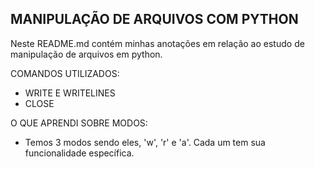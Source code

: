 MANIPULAÇÃO DE ARQUIVOS COM PYTHON
----
Neste README.md contém minhas anotações em relação ao estudo de manipulação de arquivos em python.

COMANDOS UTILIZADOS:
- WRITE E WRITELINES
- CLOSE

O QUE APRENDI SOBRE MODOS:
- Temos 3 modos sendo eles, 'w', 'r' e 'a'. Cada um tem sua funcionalidade específica.


